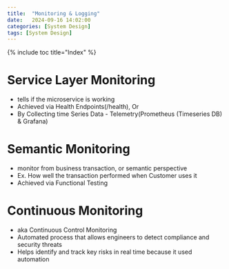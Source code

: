 ```yaml
---
title:  "Monitoring & Logging"
date:   2024-09-16 14:02:00
categories: [System Design]
tags: [System Design]
---
```

{% include toc title="Index" %}

# Service Layer Monitoring
- tells if the microservice is working
- Achieved via Health Endpoints(/health), Or
- By Collecting time Series Data - Telemetry(Prometheus (Timeseries DB) & Grafana)

# Semantic Monitoring
- monitor from business transaction, or semantic perspective
- Ex. How well the transaction performed when Customer uses it
- Achieved via Functional Testing

# Continuous Monitoring
- aka Continuous Control Monitoring
- Automated process that allows engineers to detect compliance and security threats
- Helps identify and track key risks in real time because it used automation


